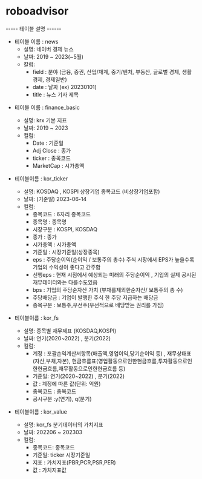 # roboadvisor

----- 테이블 설명 ------
- 테이블 이름 : news
  - 설명: 네이버 경제 뉴스
  - 날짜: 2019 ~ 2023(~5월)
  - 칼럼:
    - field : 분야 (금융, 증권, 산업/재계, 중기/벤처, 부동산, 글로벌 경제, 생활경제, 경제일반)
    - date : 날짜 (ex) 20230101)   
    - title : 뉴스 기사 제목

<!-- <<<<<<< chan -->

- 테이블 이름 : finance_basic
  - 설명: krx 기본 지표 
  - 날짜: 2019 ~ 2023
  - 컬럼:
    - Date : 기준일
    - Adj Close : 종가
    - ticker : 종목코드
    - MarketCap : 시가총액
    
  <!-- - 설명: krx 기본 지표
  - 날짜: 2019 ~ 2023
  - 컬럼:
    - itemcode : 종목코드
    - item_name : 종목명
    - market_classification : 시장구분
    - closing_price : 종가
    - market_capitalization : 시가총액
    - base_date : 기준일
    - contrast : 대비
    - fluctuation_rate : 등락률
    - industry_name : 업종명
    - item_classification : 종목구분 (ex) 코스피, 코스닥) -->


<!-- >>>>>>> main -->

- 테이블이름 : kor_ticker
  - 설명: KOSDAQ , KOSPI 상장기업 종목코드 (비상장기업포함)
  - 날짜: (기준일) 2023-06-14
  - 컬럼: 
    - 종목코드 : 6자리 종목코드 
    - 종목명 : 종목명
    - 시장구분 : KOSPI, KOSDAQ
    - 종가 : 종가
    - 시가총액 : 시가총액
    - 기준일 : 시장기준일(상장종목)
    - eps : 주당순이익(순이익 / 보통주의 총수) 주식 시장에서 EPS가 높을수록 기업의 수익성이 좋다고 간주함
    - 선행eps : 현재 시점에서 예상되는 미래의 주당순이익 , 기업의 실제 공시된 재무데이터와는 다를수도있음
    - bps : 기업의 주당순자산 가치 (부채를제외한순자산/ 보통주의 총 수)
    - 주당배당금 : 기업이 발행한 주식 한 주당 지급하는 배당금
    - 종목구분 : 보통주,우선주(우선적으로 배당받는 권리를 가짐) 


- 테이블이름 : kor_fs
  - 설명: 종목별 재무제표 (KOSDAQ,KOSPI) 
  - 날짜: 연기(2020~2022) , 분기(2022) 
  - 컬럼:
    - 계정 : 포괄손익계산서항목(매출액,영업이익,당기순이익 등) , 재무상태표(자산,부채,자본), 현금흐름표(영업활동으로인한현금흐름,투자활동으로인한현금흐름,재무활동으로인한현금흐름 등)
    - 기준일: 연기(2020~2022) , 분기(2022)
    - 값 : 계정에 따른 값(단위: 억원)
    - 종목코드 : 종목코드
    - 공시구분 :y(연기), q(분기)


- 테이블이름 : kor_value 
  - 설명: kor_fs 분기데이터의 가치지표 
  - 날짜: 202206 ~ 202303  
  - 컬럼:
    - 종목코드: 종목코드
    - 기준일: ticker 시장기준일
    - 지표 : 가치지표(PBR,PCR,PSR,PER)
    - 값 : 가치지표값

